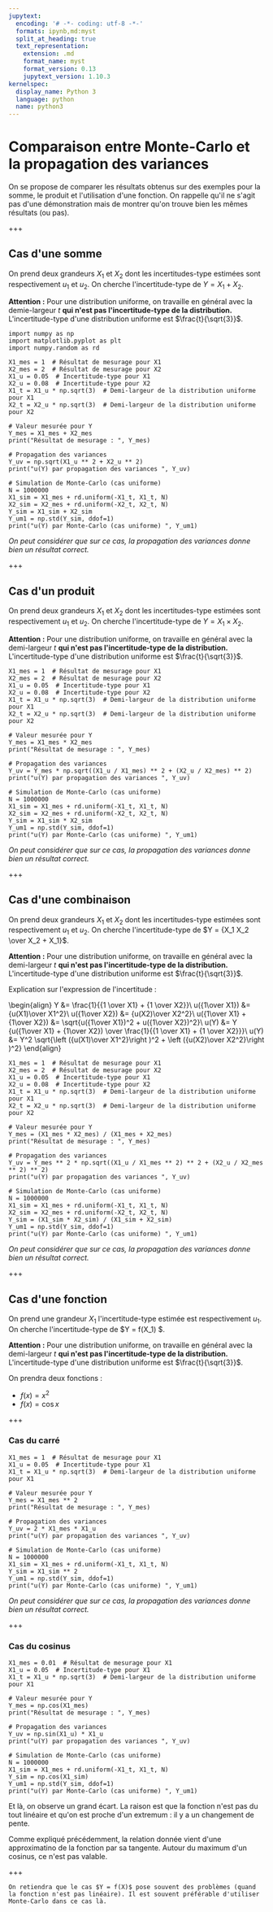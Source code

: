 ```yaml
---
jupytext:
  encoding: '# -*- coding: utf-8 -*-'
  formats: ipynb,md:myst
  split_at_heading: true
  text_representation:
    extension: .md
    format_name: myst
    format_version: 0.13
    jupytext_version: 1.10.3
kernelspec:
  display_name: Python 3
  language: python
  name: python3
---
```


# Comparaison entre Monte-Carlo et la propagation des variances

On se propose de comparer les résultats obtenus sur des exemples pour la somme, le produit et l'utilisation d'une fonction. On rappelle qu'il ne s'agit pas d'une démonstration mais de montrer qu'on trouve bien les mêmes résultats (ou pas).

+++

## Cas d'une somme
On prend deux grandeurs $X_1$ et $X_2$ dont les incertitudes-type estimées sont respectivement $u_1$ et $u_2$. On cherche l'incertitude-type de $Y = X_1 + X_2$.

__Attention :__ Pour une distribution uniforme, on travaille en général avec la demie-largeur $t$ __qui n'est pas l'incertitude-type de la distribution.__ L'incertitude-type d'une distribution uniforme est $\frac{t}{\sqrt{3}}$.

```{code-cell} ipython3
import numpy as np
import matplotlib.pyplot as plt
import numpy.random as rd

X1_mes = 1  # Résultat de mesurage pour X1
X2_mes = 2  # Résultat de mesurage pour X2
X1_u = 0.05  # Incertitude-type pour X1
X2_u = 0.08  # Incertitude-type pour X2
X1_t = X1_u * np.sqrt(3)  # Demi-largeur de la distribution uniforme pour X1
X2_t = X2_u * np.sqrt(3)  # Demi-largeur de la distribution uniforme pour X2

# Valeur mesurée pour Y
Y_mes = X1_mes + X2_mes
print("Résultat de mesurage : ", Y_mes)

# Propagation des variances
Y_uv = np.sqrt(X1_u ** 2 + X2_u ** 2)
print("u(Y) par propagation des variances ", Y_uv)

# Simulation de Monte-Carlo (cas uniforme)
N = 1000000
X1_sim = X1_mes + rd.uniform(-X1_t, X1_t, N)
X2_sim = X2_mes + rd.uniform(-X2_t, X2_t, N)
Y_sim = X1_sim + X2_sim
Y_um1 = np.std(Y_sim, ddof=1)
print("u(Y) par Monte-Carlo (cas uniforme) ", Y_um1)
```

_On peut considérer que sur ce cas, la propagation des variances donne bien un résultat correct._

+++

## Cas d'un produit
On prend deux grandeurs $X_1$ et $X_2$ dont les incertitudes-type estimées sont respectivement $u_1$ et $u_2$. On cherche l'incertitude-type de $Y = X_1 \times X_2$.

__Attention :__ Pour une distribution uniforme, on travaille en général avec la demi-largeur $t$ __qui n'est pas l'incertitude-type de la distribution.__ L'incertitude-type d'une distribution uniforme est $\frac{t}{\sqrt{3}}$.

```{code-cell} ipython3
X1_mes = 1  # Résultat de mesurage pour X1
X2_mes = 2  # Résultat de mesurage pour X2
X1_u = 0.05  # Incertitude-type pour X1
X2_u = 0.08  # Incertitude-type pour X2
X1_t = X1_u * np.sqrt(3)  # Demi-largeur de la distribution uniforme pour X1
X2_t = X2_u * np.sqrt(3)  # Demi-largeur de la distribution uniforme pour X2

# Valeur mesurée pour Y
Y_mes = X1_mes * X2_mes
print("Résultat de mesurage : ", Y_mes)

# Propagation des variances
Y_uv = Y_mes * np.sqrt((X1_u / X1_mes) ** 2 + (X2_u / X2_mes) ** 2)
print("u(Y) par propagation des variances ", Y_uv)

# Simulation de Monte-Carlo (cas uniforme)
N = 1000000
X1_sim = X1_mes + rd.uniform(-X1_t, X1_t, N)
X2_sim = X2_mes + rd.uniform(-X2_t, X2_t, N)
Y_sim = X1_sim * X2_sim
Y_um1 = np.std(Y_sim, ddof=1)
print("u(Y) par Monte-Carlo (cas uniforme) ", Y_um1)
```

_On peut considérer que sur ce cas, la propagation des variances donne bien un résultat correct._

+++

## Cas d'une combinaison
On prend deux grandeurs $X_1$ et $X_2$ dont les incertitudes-type estimées sont respectivement $u_1$ et $u_2$. On cherche l'incertitude-type de $Y = {X_1 X_2 \over X_2 + X_1}$.

__Attention :__ Pour une distribution uniforme, on travaille en général avec la demi-largeur $t$ __qui n'est pas l'incertitude-type de la distribution.__ L'incertitude-type d'une distribution uniforme est $\frac{t}{\sqrt{3}}$.

Explication sur l'expression de l'incertitude :

\begin{align}
Y &= \frac{1}{{1 \over X1} + {1 \over X2}}\\
u({1\over X1}) &= {u(X1)\over X1^2}\\
u({1\over X2}) &= {u(X2)\over X2^2}\\
u({1\over X1} + {1\over X2}) &= \sqrt{u({1\over X1})^2 + u({1\over X2})^2}\\
u(Y) &= Y {u({1\over X1} + {1\over X2}) \over \frac{1}{{1 \over X1} + {1 \over X2}}}\\
u(Y) &= Y^2 \sqrt{\left ({u(X1)\over X1^2}\right )^2 + \left ({u(X2)\over X2^2}\right )^2}
\end{align}

```{code-cell} ipython3
X1_mes = 1  # Résultat de mesurage pour X1
X2_mes = 2  # Résultat de mesurage pour X2
X1_u = 0.05  # Incertitude-type pour X1
X2_u = 0.08  # Incertitude-type pour X2
X1_t = X1_u * np.sqrt(3)  # Demi-largeur de la distribution uniforme pour X1
X2_t = X2_u * np.sqrt(3)  # Demi-largeur de la distribution uniforme pour X2

# Valeur mesurée pour Y
Y_mes = (X1_mes * X2_mes) / (X1_mes + X2_mes)
print("Résultat de mesurage : ", Y_mes)

# Propagation des variances
Y_uv = Y_mes ** 2 * np.sqrt((X1_u / X1_mes ** 2) ** 2 + (X2_u / X2_mes ** 2) ** 2)
print("u(Y) par propagation des variances ", Y_uv)

# Simulation de Monte-Carlo (cas uniforme)
N = 1000000
X1_sim = X1_mes + rd.uniform(-X1_t, X1_t, N)
X2_sim = X2_mes + rd.uniform(-X2_t, X2_t, N)
Y_sim = (X1_sim * X2_sim) / (X1_sim + X2_sim)
Y_um1 = np.std(Y_sim, ddof=1)
print("u(Y) par Monte-Carlo (cas uniforme) ", Y_um1)
```

_On peut considérer que sur ce cas, la propagation des variances donne bien un résultat correct._

+++

## Cas d'une fonction
On prend une grandeur $X_1$ l'incertitude-type estimée est respectivement $u_1$. On cherche l'incertitude-type de $Y = f(X_1) $.


__Attention :__ Pour une distribution uniforme, on travaille en général avec la demi-largeur $t$ __qui n'est pas l'incertitude-type de la distribution.__ L'incertitude-type d'une distribution uniforme est $\frac{t}{\sqrt{3}}$.

On prendra deux fonctions :
* $f(x) = x^2$
* $f(x) = \cos x$

+++

### Cas du carré

```{code-cell} ipython3
X1_mes = 1  # Résultat de mesurage pour X1
X1_u = 0.05  # Incertitude-type pour X1
X1_t = X1_u * np.sqrt(3)  # Demi-largeur de la distribution uniforme pour X1

# Valeur mesurée pour Y
Y_mes = X1_mes ** 2
print("Résultat de mesurage : ", Y_mes)

# Propagation des variances
Y_uv = 2 * X1_mes * X1_u
print("u(Y) par propagation des variances ", Y_uv)

# Simulation de Monte-Carlo (cas uniforme)
N = 1000000
X1_sim = X1_mes + rd.uniform(-X1_t, X1_t, N)
Y_sim = X1_sim ** 2
Y_um1 = np.std(Y_sim, ddof=1)
print("u(Y) par Monte-Carlo (cas uniforme) ", Y_um1)
```

_On peut considérer que sur ce cas, la propagation des variances donne bien un résultat correct._

+++

### Cas du cosinus

```{code-cell} ipython3
X1_mes = 0.01  # Résultat de mesurage pour X1
X1_u = 0.05  # Incertitude-type pour X1
X1_t = X1_u * np.sqrt(3)  # Demi-largeur de la distribution uniforme pour X1

# Valeur mesurée pour Y
Y_mes = np.cos(X1_mes)
print("Résultat de mesurage : ", Y_mes)

# Propagation des variances
Y_uv = np.sin(X1_u) * X1_u
print("u(Y) par propagation des variances ", Y_uv)

# Simulation de Monte-Carlo (cas uniforme)
N = 1000000
X1_sim = X1_mes + rd.uniform(-X1_t, X1_t, N)
Y_sim = np.cos(X1_sim)
Y_um1 = np.std(Y_sim, ddof=1)
print("u(Y) par Monte-Carlo (cas uniforme) ", Y_um1)
```

Et là, on observe un grand écart. La raison est que la fonction n'est pas du tout linéaire et qu'on est proche d'un extremum : il y a un changement de pente.

Comme expliqué précédemment, la relation donnée vient d'une approximatino de la fonction par sa tangente. Autour du maximum d'un cosinus, ce n'est pas valable.

+++

```{important}
On retiendra que le cas $Y = f(X)$ pose souvent des problèmes (quand la fonction n'est pas linéaire). Il est souvent préférable d'utiliser Monte-Carlo dans ce cas là.
```

```{code-cell} ipython3

```
